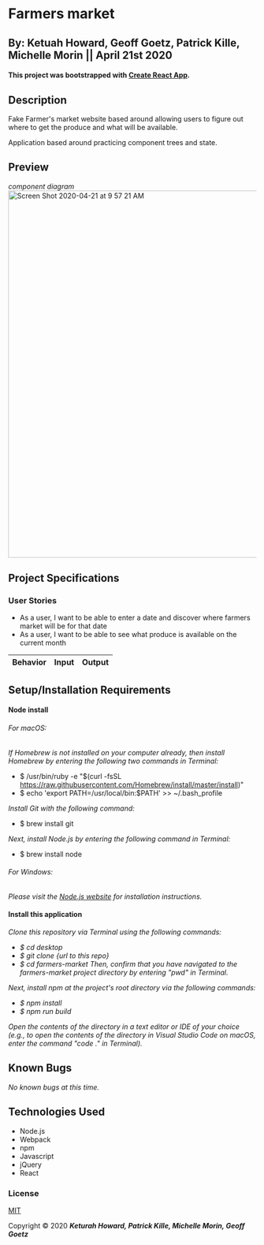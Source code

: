 # Farmers market
## By: Ketuah Howard, Geoff Goetz, Patrick Kille, Michelle Morin || April 21st 2020
#### This project was bootstrapped with [Create React App](https://github.com/facebook/create-react-app).

## Description 

Fake Farmer's market website based around allowing users to figure out where to get the produce and what will be available.

Application based around practicing component trees and state.

## Preview
*component diagram*
<img width="745" alt="Screen Shot 2020-04-21 at 9 57 21 AM" src="https://user-images.githubusercontent.com/32975967/79891957-9678b100-83b6-11ea-9d05-3066b0bea24b.png">

## Project Specifications

### User Stories
- As a user, I want to be able to enter a date and discover where farmers market will be for that date
- As a user, I want to be able to see what produce is available on the current month

|Behavior|Input|Output|
|---|:---:|:---:|


## Setup/Installation Requirements

#### Node install

###### For macOS:
_If Homebrew is not installed on your computer already, then install Homebrew by entering the following two commands in Terminal:_
* $ /usr/bin/ruby -e "$(curl -fsSL https://raw.githubusercontent.com/Homebrew/install/master/install)"
* $ echo 'export PATH=/usr/local/bin:$PATH' >> ~/.bash_profile

_Install Git with the following command:_
* $ brew install git

_Next, install Node.js by entering the following command in Terminal:_
* $ brew install node

###### For Windows:
_Please visit the [Node.js website](https://nodejs.org/en/download/) for installation instructions._

#### Install this application

_Clone this repository via Terminal using the following commands:_
* _$ cd desktop_
* _$ git clone {url to this repo}_
* _$ cd farmers-market_
_Then, confirm that you have navigated to the farmers-market project directory by entering "pwd" in Terminal._

_Next, install npm at the project's root directory via the following commands:_
* _$ npm install_
* _$ npm run build_

_Open the contents of the directory in a text editor or IDE of your choice (e.g., to open the contents of the directory in Visual Studio Code on macOS, enter the command "code ." in Terminal)._

## Known Bugs

_No known bugs at this time._


## Technologies Used

* Node.js
* Webpack
* npm
* Javascript
* jQuery
* React

### License

[MIT](https://choosealicense.com/licenses/mit/)

Copyright &copy; 2020 **_Keturah Howard, Patrick Kille, Michelle Morin, Geoff Goetz_**